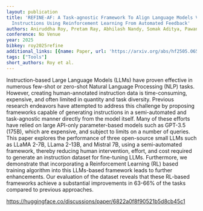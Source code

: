 ```yaml
---
layout: publication
title: 'REFINE-AF: A Task-agnostic Framework To Align Language Models Via Self-generated
  Instructions Using Reinforcement Learning From Automated Feedback'
authors: Aniruddha Roy, Pretam Ray, Abhilash Nandy, Somak Aditya, Pawan Goyal
conference: No Venue
year: 2025
bibkey: roy2025refine
additional_links: [{name: Paper, url: 'https://arxiv.org/abs/hf2505.06548'}]
tags: ["Tools"]
short_authors: Roy et al.
---
```

Instruction-based Large Language Models (LLMs) have proven effective in numerous few-shot or zero-shot Natural Language Processing (NLP) tasks. However, creating human-annotated instruction data is time-consuming, expensive, and often limited in quantity and task diversity. Previous research endeavors have attempted to address this challenge by proposing frameworks capable of generating instructions in a semi-automated and task-agnostic manner directly from the model itself. Many of these efforts have relied on large API-only parameter-based models such as GPT-3.5 (175B), which are expensive, and subject to limits on a number of queries. This paper explores the performance of three open-source small LLMs such as LLaMA 2-7B, LLama 2-13B, and Mistral 7B, using a semi-automated framework, thereby reducing human intervention, effort, and cost required to generate an instruction dataset for fine-tuning LLMs. Furthermore, we demonstrate that incorporating a Reinforcement Learning (RL) based training algorithm into this LLMs-based framework leads to further enhancements. Our evaluation of the dataset reveals that these RL-based frameworks achieve a substantial improvements in 63-66% of the tasks compared to previous approaches.

https://huggingface.co/discussions/paper/6822a0f8f90521b5d8cb45c1